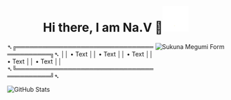 <h1 align="center">Hi there, I am Na.V 👑<img src="https://github.com/Kathryn-Jie/Kathryn-Jie/blob/main/wave.gif" width="60px"/></h1>
  <img src="https://acortar.link/Z9vORw" alt="Sukuna Megumi Form" align="right" height="600px">
  
➴╔══════════════════════════════════════════╗➴
 ││ • Text
 ││ • Text
 ││ • Text
 ││ • Text
 ││ • Text
 ││
➴╚══════════════════════════════════════════╝➴

![GitHub Stats](https://github-readme-stats.vercel.app/api?username=juanperez&show_icons=true&theme=radical)
